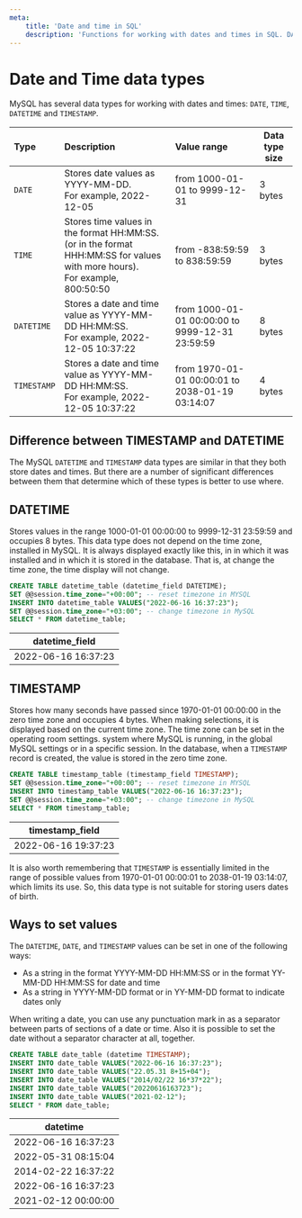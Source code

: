 ```yaml
---
meta:
    title: 'Date and time in SQL'
    description: 'Functions for working with dates and times in SQL. DATE, TIME, DATETIME, TIMESTAMP data types and their differences.'
---
```


# Date and Time data types

MySQL has several data types for working with dates and times: `DATE`, `TIME`, `DATETIME` and `TIMESTAMP`.

| Type        | Description                                                                                                                       | Value range                                     | Data type size |
| :---------- | :-------------------------------------------------------------------------------------------------------------------------------- | :---------------------------------------------- | -------------- |
| `DATE`      | Stores date values as YYYY-MM-DD. <br /> For example, 2022-12-05                                                                  | from 1000-01-01 to 9999-12-31                   | 3 bytes        |
| `TIME`      | Stores time values in the format HH:MM:SS. (or in the format HHH:MM:SS for values with more hours). <br /> For example, 800:50:50 | from -838:59:59 to 838:59:59                    | 3 bytes        |
| `DATETIME`  | Stores a date and time value as YYYY-MM-DD HH:MM:SS. <br /> For example, 2022-12-05 10:37:22                                      | from 1000-01-01 00:00:00 to 9999-12-31 23:59:59 | 8 bytes        |
| `TIMESTAMP` | Stores a date and time value as YYYY-MM-DD HH:MM:SS. <br /> For example, 2022-12-05 10:37:22                                      | from 1970-01-01 00:00:01 to 2038-01-19 03:14:07 | 4 bytes        |

## Difference between TIMESTAMP and DATETIME

The MySQL `DATETIME` and `TIMESTAMP` data types are similar in that they both store dates and times.
But there are a number of significant differences between them that determine which of these types is better to use where.

## DATETIME

Stores values in the range 1000-01-01 00:00:00 to 9999-12-31 23:59:59 and occupies 8 bytes.
This data type does not depend on the time zone, installed in MySQL. It is always displayed exactly like this, in in which it was installed and in which it is stored in the database.
That is, at change the time zone, the time display will not change.

```sql
CREATE TABLE datetime_table (datetime_field DATETIME);
SET @@session.time_zone="+00:00"; -- reset timezone in MYSQL
INSERT INTO datetime_table VALUES("2022-06-16 16:37:23");
SET @@session.time_zone="+03:00"; -- change timezone in MySQL
SELECT * FROM datetime_table;
```

| datetime_field      |
| ------------------- |
| 2022-06-16 16:37:23 |

## TIMESTAMP

Stores how many seconds have passed since 1970-01-01 00:00:00 in the zero time zone and occupies 4 bytes.
When making selections, it is displayed based on the current time zone.
The time zone can be set in the operating room settings. system where MySQL is running, in the global MySQL settings or in a specific session.
In the database, when a `TIMESTAMP` record is created, the value is stored in the zero time zone.

```sql
CREATE TABLE timestamp_table (timestamp_field TIMESTAMP);
SET @@session.time_zone="+00:00"; -- reset timezone in MYSQL
INSERT INTO timestamp_table VALUES("2022-06-16 16:37:23");
SET @@session.time_zone="+03:00"; -- change timezone in MySQL
SELECT * FROM timestamp_table;
```

| timestamp_field     |
| ------------------- |
| 2022-06-16 19:37:23 |

It is also worth remembering that `TIMESTAMP` is essentially limited in the range of possible values from 1970-01-01 00:00:01 to 2038-01-19 03:14:07,
which limits its use. So, this data type is not suitable for storing users dates of birth.

## Ways to set values

The `DATETIME`, `DATE`, and `TIMESTAMP` values can be set in one of the following ways:

- As a string in the format YYYY-MM-DD HH:MM:SS or in the format YY-MM-DD HH:MM:SS for date and time
- As a string in YYYY-MM-DD format or in YY-MM-DD format to indicate dates only

When writing a date, you can use any punctuation mark in as a separator between parts of sections of a date or time. Also it is possible to set the date without a separator character at all, together.

```sql
CREATE TABLE date_table (datetime TIMESTAMP);
INSERT INTO date_table VALUES("2022-06-16 16:37:23");
INSERT INTO date_table VALUES("22.05.31 8+15+04");
INSERT INTO date_table VALUES("2014/02/22 16*37*22");
INSERT INTO date_table VALUES("20220616163723");
INSERT INTO date_table VALUES("2021-02-12");
SELECT * FROM date_table;
```

| datetime            |
| ------------------- |
| 2022-06-16 16:37:23 |
| 2022-05-31 08:15:04 |
| 2014-02-22 16:37:22 |
| 2022-06-16 16:37:23 |
| 2021-02-12 00:00:00 |
